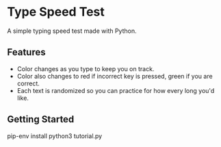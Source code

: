 # Type Speed Test

A simple typing speed test made with Python. 

## Features

- Color changes as you type to keep you on track.
- Color also changes to red if incorrect key is pressed, green if you are correct. 
- Each text is randomized so you can practice for how every long you'd like.

## Getting Started

pip-env install
python3 tutorial.py



